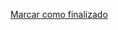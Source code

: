 <a onclick="test()" href="https://fx-learning.mgait.services:8443/api/finish/scripting-loops" target="_parent" class="btn primary-btn">Marcar como finalizado</a>
